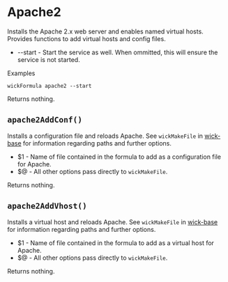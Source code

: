 Apache2
=======

Installs the Apache 2.x web server and enables named virtual hosts.  Provides functions to add virtual hosts and config files.

* --start - Start the service as well.  When ommitted, this will ensure the service is not started.

Examples

    wickFormula apache2 --start

Returns nothing.


`apache2AddConf()`
------------------

Installs a configuration file and reloads Apache.  See `wickMakeFile` in [wick-base](../wick-base) for information regarding paths and further options.

* $1 - Name of file contained in the formula to add as a configuration file for Apache.
* $@ - All other options pass directly to `wickMakeFile`.

Returns nothing.


`apache2AddVhost()`
-------------------

Installs a virtual host and reloads Apache.  See `wickMakeFile` in [wick-base](../wick-base) for information regarding paths and further options.

* $1 - Name of file contained in the formula to add as a virtual host for Apache.
* $@ - All other options pass directly to `wickMakeFile`.

Returns nothing.


